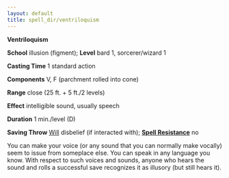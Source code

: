 ```yaml
---
layout: default
title: spell_dir/ventriloquism
---
```

 **Ventriloquism**

**School** illusion (figment); **Level** bard 1, sorcerer/wizard 1

**Casting Time** 1 standard action

**Components** V, F (parchment rolled into cone)

**Range** close (25 ft. + 5 ft./2 levels)

**Effect** intelligible sound, usually speech

**Duration** 1 min./level (D)

**Saving Throw** [Will](../combat#_will) disbelief (if interacted with); **[Spell Resistance](../glossary#_spell-resistance)** no

You can make your voice (or any sound that you can normally make vocally) seem to issue from someplace else. You can speak in any language you know. With respect to such voices and sounds, anyone who hears the sound and rolls a successful save recognizes it as illusory (but still hears it).

